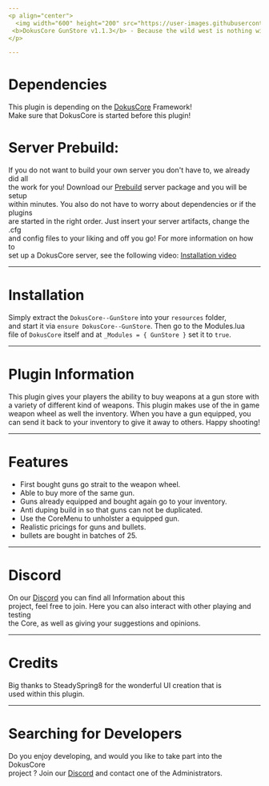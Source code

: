 ```yaml
---
<p align="center">
  <img width="600" height="200" src="https://user-images.githubusercontent.com/49053928/111937011-2e9b8080-8ac7-11eb-914a-a0d94380d611.gif"><br>
 <b>DokusCore GunStore v1.1.3</b> - Because the wild west is nothing without guns!
</p>

---
```

# Dependencies
This plugin is depending on the [DokusCore](https://github.com/dokucore) Framework!<br>
Make sure that DokusCore is started before this plugin!

# Server Prebuild:
If you do not want to build your own server you don't have to, we already did all   <br>
the work for you! Download our [Prebuild](https://github.com/DokusCore/Server-Prebuild) server package and you will be setup  <br>
within minutes. You also do not have to worry about dependencies or if the plugins <br>
are started in the right order. Just insert your server artifacts, change the .cfg <br>
and config files to your liking and off you go! For more information on how to <br>
set up a DokusCore server, see the following video: [Installation video](https://www.youtube.com/watch?v=NlJFFRzWvDE) <br>

---
# Installation
Simply extract the `DokusCore--GunStore` into your `resources` folder, <br>
and start it via `ensure DokusCore--GunStore`. Then go to the Modules.lua <br>
file of `DokusCore` itself and at `_Modules = { GunStore }` set it to `true`.

---
# Plugin Information
This plugin gives your players the ability to buy weapons at a gun store with
a variety of different kind of weapons. This plugin makes use of the in game
weapon wheel as well the inventory. When you have a gun equipped, you can send
it back to your inventory to give it away to others. Happy shooting!

---
# Features
- First bought guns go strait to the weapon wheel.
- Able to buy more of the same gun.
- Guns already equipped and bought again go to your inventory.
- Anti duping build in so that guns can not be duplicated.
- Use the CoreMenu to unholster a equipped gun.
- Realistic pricings for guns and bullets.
- bullets are bought in batches of 25.

---
# Discord
On our [Discord](https://discord.com/invite/ksQRq25Hcz) you can find all Information about this<br>
project, feel free to join. Here you can also interact with other playing and testing<br>
the Core, as well as giving your suggestions and opinions.

---
# Credits
Big thanks to SteadySpring8 for the wonderful UI creation that is <br>
used within this plugin.

---
# Searching for Developers
Do you enjoy developing, and would you like to take part into the DokusCore<br>
project ? Join our [Discord](https://discord.io/dokuscore) and contact one of the Administrators.
